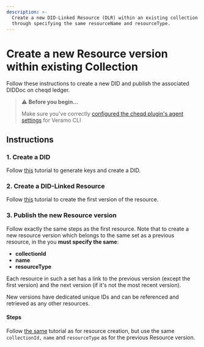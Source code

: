 ```yaml
---
description: >-
  Create a new DID-Linked Resource (DLR) within an existing collection of DLRs,
  through specifying the same resourceName and resourceType.
---
```


# Create a new Resource version within existing Collection

Follow these instructions to create a new DID and publish the associated DIDDoc on cheqd ledger.

> ⚠️ **Before you begin...**
>
> Make sure you've correctly [configured the cheqd plugin's agent settings](../setup/) for Veramo CLI

## Instructions

### 1. Create a DID

Follow [this](../did-operations/) tutorial to generate keys and create a DID.

### 2. Create a DID-Linked Resource

Follow [this](create-resource.md) tutorial to create the first version of the resource.

### 3. Publish the new Resource version

Follow exactly the same steps as the first resource. Note that to create a new resource version which belongs to the same set as a previous resource, in the you **must specify the same**:

* **collectionId**
* **name**
* **resourceType**

Each resource in such a set has a link to the previous version (except the first version) and the next version (if it's not the most recent version).

New versions have dedicated unique IDs and can be referenced and retrieved as any other resources.

#### Steps

Follow [the same](create-resource.md) tutorial as for resource creation, but use the same `collectionId,` `name` and `resourceType` as for the previous Resource version.
